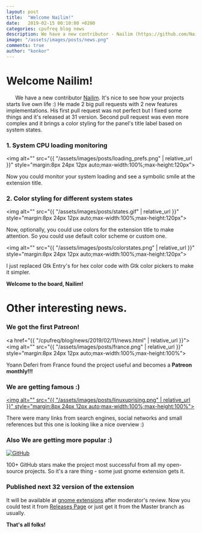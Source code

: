```yaml
---
layout: post
title:  "Welcome Nailim!"
date:   2019-02-15 00:10:00 +0200
categories: cpufreq blog news
description: We have a new contributor - Nailim (https://github.com/Nailim). It's nice to see how your projects starts live own life :) He made 2 big pull requests with 2 new features implementations. His first pull request was not perfect but I fixed some things and it's released at 31 version. Second pull request was even more complex and it brings a color styling for the panel's title label based on system states.
image: "/assets/images/posts/news.png"
comments: true
author: "konkor"
---
```


# Welcome Nailim!
<img alt="" src="https://avatars2.githubusercontent.com/u/33377864?s=460&v=4" align="left" style="margin:0px 24px 12px auto;max-width:100%;max-height:120px">

We have a new contributor [Nailim](https://github.com/Nailim). It's nice to see how your projects starts live own life :) He made 2 big pull requests with 2 new features implementations. His first pull request was not perfect but I fixed some things and it's released at 31 version. Second pull request was even more complex and it brings a color styling for the panel's title label based on system states.

### 1. System CPU loading monitoring

<img alt="" src="{{ "/assets/images/posts/loading_prefs.png" | relative_url }}" style="margin:8px 24px 12px auto;max-width:100%;max-height:120px">

Now you could monitor your system loading and see a symbolic smile at the extension title.

### 2. Color styling for different system states

<img alt="" src="{{ "/assets/images/posts/states.gif" | relative_url }}" style="margin:8px 24px 12px auto;max-width:100%;max-height:120px">

Now, optionally, you could use colors for the extension title to make attention. So you could use default color scheme or custom one.

<img alt="" src="{{ "/assets/images/posts/colorstates.png" | relative_url }}" style="margin:8px 24px 12px auto;max-width:100%;max-height:120px">

I just replaced Gtk Entry's for hex color code with Gtk color pickers to make it simpler.

**Welcome to the board, Nailim!**

# Other interesting news.

### We got the first Patreon!

<a href="{{ "/cpufreq/blog/news/2019/02/11/news.html" | relative_url }}"><img alt="" src="{{ "/assets/images/posts/france.png" | relative_url }}" style="margin:8px 24px 12px auto;max-width:100%;max-height:100%"></a>

Yoann Deferi from France found the project useful and becomes a **Patreon monthly!!!**

### We are getting famous :)

<a href="https://www.linuxuprising.com/2019/01/easily-set-cpu-governor-performance.html"><img alt="" src="{{ "/assets/images/posts/linuxuprising.png" | relative_url }}" style="margin:8px 24px 12px auto;max-width:100%;max-height:100%"></a>

There were many links from search engines, social networks and small references but this one is looking like a nice overview :)

### Also We are getting more popular :)

<a href="https://github.com/{{ site.github_username }}{{ site.baseurl }}" target="_blank"><img src="https://img.shields.io/github/stars/konkor/cpufreq.svg?style=social&label=Star&style=flat-square" alt="GitHub"></a>

100+ GitHub stars make the project most successful from all my open-source projects. So it's a rare thing - some just gnome extension gets it.

### Published next 32 version of the extension

It will be available at [gnome extensions](https://extensions.gnome.org/extension/1082/cpufreq/) after moderator's review. Now you could test it from [Releases Page](https://github.com/konkor/cpufreq/releases) or just get it from the Master branch as usually.

**That's all folks!**
